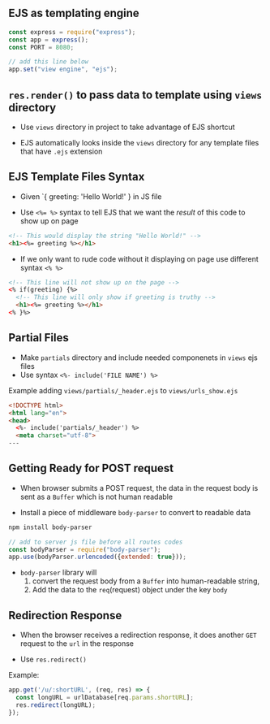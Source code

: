 ## EJS as templating engine
```javascript
const express = require("express");
const app = express();
const PORT = 8080;

// add this line below
app.set("view engine", "ejs");
```

## `res.render()` to pass data to template using `views` directory

* Use `views` directory in project to take advantage of EJS shortcut

* EJS automatically looks inside the `views` directory for any template files that have `.ejs` extension

## EJS Template Files Syntax

* Given `{ greeting: 'Hello World!' } in JS file

* Use `<%= %>` syntax to tell EJS that we want the *result* of this code to show up on page

```html
<!-- This would display the string "Hello World!" -->
<h1><%= greeting %></h1>
```

* If we only want to rude code without it displaying on page use different syntax `<% %>`

```html
<!-- This line will not show up on the page -->
<% if(greeting) {%>
  <!-- This line will only show if greeting is truthy -->
  <h1><%= greeting %></h1>
<% }%>

```

## Partial Files

* Make `partials` directory and include needed componenets in `views` ejs files
* Use syntax  `<%- include('FILE NAME') %>`

Example adding `views/partials/_header.ejs` to `views/urls_show.ejs`
```html
<!DOCTYPE html>
<html lang="en">
<head>
  <%- include('partials/_header') %>
  <meta charset="utf-8">
---
```

## Getting Ready for POST request

* When browser submits a POST request, the data in the request body is sent as a `Buffer` which is not human readable

* Install a piece of middleware `body-parser` to convert to readable data

```bash
npm install body-parser
```

```javascript
// add to server js file before all routes codes
const bodyParser = require("body-parser");
app.use(bodyParser.urlencoded({extended: true}));
```

* `body-parser` library will
  1. convert the request body from a `Buffer` into human-readable string,
  2. Add the data to the `req`(request) object under the key `body`

## Redirection Response

* When the browser receives a redirection response, it does another `GET` request to the `url` in the response

* Use `res.redirect()`

Example:
```javascript
app.get('/u/:shortURL', (req, res) => {
  const longURL = urlDatabase[req.params.shortURL];
  res.redirect(longURL);
});
```